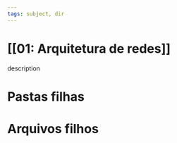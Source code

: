 ```yaml
---
tags: subject, dir
---
```


# [[01: Arquitetura de redes]]

description

# Pastas filhas



# Arquivos filhos


